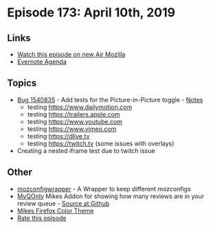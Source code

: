 # Episode 173: April 10th, 2019

## Links
* [Watch this episode on new Air Mozilla](https://air.mozilla.org/event-redirect/326249/)
* [Evernote Agenda](https://www.evernote.com/shard/s434/client/snv?noteGuid=509dfb79-695b-4b59-b610-59bc4c1ef48c&noteKey=bc5fc94757d286df&sn=https%3A%2F%2Fwww.evernote.com%2Fshard%2Fs434%2Fsh%2F509dfb79-695b-4b59-b610-59bc4c1ef48c%2Fbc5fc94757d286df&title=April%2B10th%252C%2B2019%2B-%2BEpisode%2B173)

## Topics
* [Bug 1540835](https://bugzilla.mozilla.org/show_bug.cgi?id=1540835) - Add tests for the Picture-in-Picture toggle - [Notes](https://www.evernote.com/shard/s434/client/snv?noteGuid=ce0f04c6-803e-4d57-bad6-75f3c7236d0f&noteKey=ccffdece4cc3a654&sn=https%3A%2F%2Fwww.evernote.com%2Fshard%2Fs434%2Fsh%2Fce0f04c6-803e-4d57-bad6-75f3c7236d0f%2Fccffdece4cc3a654&title=Bug%2B1540835%2B-%2BAdd%2Btests%2Bfor%2Bthe%2BPicture-in-Picture%2Btoggle)
  - testing https://www.dailymotion.com
  - testing https://trailers.apple.com
  - testing https://www.youtube.com
  - testing https://www.vimeo.com
  - testing https://dlive.tv
  - testing https://twitch.tv (some issues with overlays)
* Creating a nested iframe test due to twitch issue

## Other
* [mozconfigwrapper](https://github.com/ahal/mozconfigwrapper) - A Wrapper to keep different mozconfigs
* [MyQOnly](https://addons.mozilla.org/en-US/firefox/addon/myqonly/) Mikes Addon for showing how many reviews are in your review queue - [Source at Github](https://github.com/mikeconley/myqonly)
* [Mikes Firefox Color Theme](https://addons.mozilla.org/en-US/firefox/addon/electricbluegaloo/)
* [Rate this episode](https://forms.gle/LhmdMFpmTPiu53iQA)
